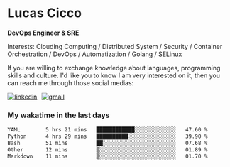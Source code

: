 # Lucas Cicco

**DevOps Engineer & SRE**

Interests: Clouding Computing / Distributed System / Security / Container Orchestration / DevOps / Automatization / Golang / SELinux

If you are willing to exchange knowledge about languages, programming skills and culture. I'd like you to know I am very interested on it, then you can reach me through those social medias:

<div style="display: flex; align-items: center; gap: 10px;">
  <a href="https://www.linkedin.com/in/lucas-vitor-de-cicco" target="_blank">
    <img
      src="https://img.shields.io/badge/-LinkedIn-%230077B5?style=for-the-badge&logo=linkedin&logoColor=white"
      alt="linkedin"
      target="_blank" 
    />
  </a>
  <a href="mailto:lucasvitorx1@gmail.com">
      <img
        src="https://img.shields.io/badge/-Gmail-%23333?style=for-the-badge&logo=gmail&logoColor=white"
        alt="gmail"
        target="_blank"
      />
  </a>
</div>

### My wakatime in the last days

<!--START_SECTION:waka-->

```txt
YAML        5 hrs 21 mins   ████████████░░░░░░░░░░░░░   47.60 %
Python      4 hrs 29 mins   ██████████░░░░░░░░░░░░░░░   39.90 %
Bash        51 mins         ██░░░░░░░░░░░░░░░░░░░░░░░   07.68 %
Other       12 mins         ▒░░░░░░░░░░░░░░░░░░░░░░░░   01.89 %
Markdown    11 mins         ▒░░░░░░░░░░░░░░░░░░░░░░░░   01.70 %
```

<!--END_SECTION:waka-->
